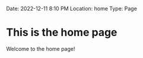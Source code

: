 Date: 2022-12-11 8:10 PM
Location: home
Type: Page

# This is the home page

Welcome to the home page!
